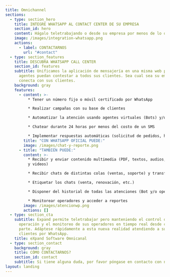 ```yaml
---
title: Omnichannel
sections:
  - type: section_hero
    title: INTEGRE WHATSAPP AL CONTACT CENTER DE SU EMPRESA
    section_id: hero
    content: Hágalo teletrabajando o desde su empresa por menos de lo que vale un SMS!
    image: /images/integration-whatsapp.png
    actions:
      - label: CONTACTARNOS
        url: "#contact"
  - type: section_features
    title: DESCUBRA WHATSAPP CALL CENTER
    section_id: features
    subtitle: Unificamos la aplicación de mensajería en una misma web para que sus
      agentes puedan contestar a todos sus clientes. Sea cual sea su empresa,
      conecta con sus clientes.
    background: gray
    features:
      - content: >-
          * Tener un número fijo o móvil certificado por WhatsApp

          * Realizar campañas con su base de clientes

          * Automatizar la atención usando agentes virtuales (Bots) y/o atenderlos por chat (operadores)

          * Chatear durante 24 horas por menos del costo de un SMS

          * Implementar respuestas automáticas (solicitud de pedidos, horarios, coordinación de visitas)
        title: "CON WHATSAPP OFICIAL PUEDE:"
        image: /images/chat-y-reporte.png
      - title: "TAMBIÉN PUEDE:"
        content: >-
          * Recibir y enviar contenido multimedia (PDF, textos, audios, imágenes
          y videos)  

          * Recibir chats de distintas colas (ventas, soporte) y transferir chats entre ellas

          * Etiquetar los chats (venta, renovación, etc.)

          * Disponer del historial de todas las atenciones (Bot y/o operadores)

          * Monitorear operadores y acceder a reportes
        image: /images/atencionwp.png
        actions: []
  - type: section_cta
    subtitle: Expand permite teletrabajar pero manteniendo el control de su
      operación y el monitoreo de sus operadores en tiempo real desde cualquier
      parte. Adáptese rápidamente a esta nueva realidad atendiendo a sus
      clientes por WhatsApp.
    title: eXpand Software Omnicanal
  - type: section_contact
    background: gray
    title: CÓMO CONTACTARNOS?
    section_id: contact
    subtitle: Si tiene alguna duda, por favor póngase en contacto con nosotros
layout: landing
---
```

